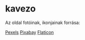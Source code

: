 # kavezo

Az oldal fotóinak, ikonjainak forrása: 

[Pexels](https://www.pexels.com/hu-hu/)
[Pixabay](https://pixabay.com/photos/)
[Flaticon](https://www.flaticon.com/)

